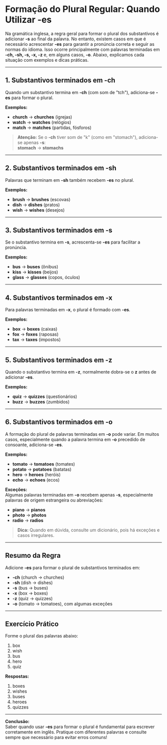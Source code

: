 
# Formação do Plural Regular: Quando Utilizar **-es**

Na gramática inglesa, a regra geral para formar o plural dos substantivos é adicionar **-s** ao final da palavra. No entanto, existem casos em que é necessário acrescentar **-es** para garantir a pronúncia correta e seguir as normas do idioma. Isso ocorre principalmente com palavras terminadas em **-ch, -sh, -s, -x, -z** e, em alguns casos, **-o**. Abaixo, explicamos cada situação com exemplos e dicas práticas.

---

## 1. Substantivos terminados em **-ch**

Quando um substantivo termina em **-ch** (com som de "tch"), adiciona-se **-es** para formar o plural.

**Exemplos:**
- **church** → **churches** (igrejas)
- **watch** → **watches** (relógios)
- **match** → **matches** (partidas, fósforos)

> **Atenção:** Se o **-ch** tiver som de "k" (como em "stomach"), adiciona-se apenas **-s**:  
> **stomach** → **stomachs**

---

## 2. Substantivos terminados em **-sh**

Palavras que terminam em **-sh** também recebem **-es** no plural.

**Exemplos:**
- **brush** → **brushes** (escovas)
- **dish** → **dishes** (pratos)
- **wish** → **wishes** (desejos)

---

## 3. Substantivos terminados em **-s**

Se o substantivo termina em **-s**, acrescenta-se **-es** para facilitar a pronúncia.

**Exemplos:**
- **bus** → **buses** (ônibus)
- **kiss** → **kisses** (beijos)
- **glass** → **glasses** (copos, óculos)

---

## 4. Substantivos terminados em **-x**

Para palavras terminadas em **-x**, o plural é formado com **-es**.

**Exemplos:**
- **box** → **boxes** (caixas)
- **fox** → **foxes** (raposas)
- **tax** → **taxes** (impostos)

---

## 5. Substantivos terminados em **-z**

Quando o substantivo termina em **-z**, normalmente dobra-se o **z** antes de adicionar **-es**.

**Exemplos:**
- **quiz** → **quizzes** (questionários)
- **buzz** → **buzzes** (zumbidos)

---

## 6. Substantivos terminados em **-o**

A formação do plural de palavras terminadas em **-o** pode variar. Em muitos casos, especialmente quando a palavra termina em **-o** precedido de consoante, adiciona-se **-es**.

**Exemplos:**
- **tomato** → **tomatoes** (tomates)
- **potato** → **potatoes** (batatas)
- **hero** → **heroes** (heróis)
- **echo** → **echoes** (ecos)

**Exceções:**  
Algumas palavras terminadas em **-o** recebem apenas **-s**, especialmente palavras de origem estrangeira ou abreviações:
- **piano** → **pianos**
- **photo** → **photos**
- **radio** → **radios**

> **Dica:** Quando em dúvida, consulte um dicionário, pois há exceções e casos irregulares.

---

## **Resumo da Regra**

Adicione **-es** para formar o plural de substantivos terminados em:
- **-ch** (church → churches)
- **-sh** (dish → dishes)
- **-s** (bus → buses)
- **-x** (box → boxes)
- **-z** (quiz → quizzes)
- **-o** (tomato → tomatoes), com algumas exceções

---

## **Exercício Prático**

Forme o plural das palavras abaixo:

1. box
2. wish
3. bus
4. hero
5. quiz

**Respostas:**
1. boxes
2. wishes
3. buses
4. heroes
5. quizzes

---

**Conclusão:**  
Saber quando usar **-es** para formar o plural é fundamental para escrever corretamente em inglês. Pratique com diferentes palavras e consulte sempre que necessário para evitar erros comuns!
```
